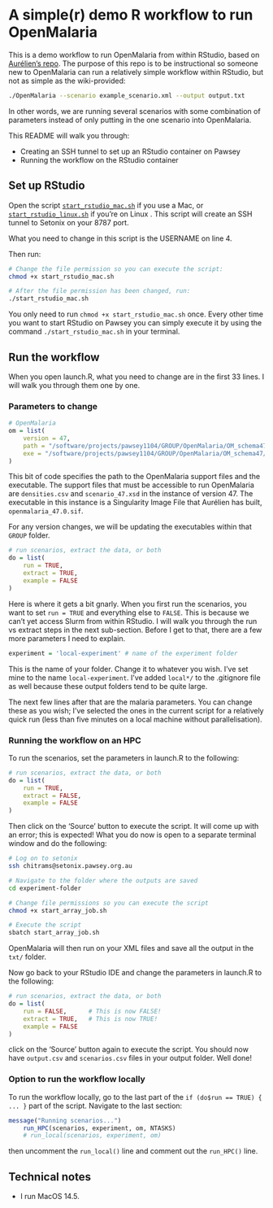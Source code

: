 # A simple(r) demo R workflow to run OpenMalaria


This is a demo workflow to run OpenMalaria from within RStudio, based on
[Aurélien’s repo](https://github.com/acavelan/OpenMalariaRWorkflow). The
purpose of this repo is to be instructional so someone new to
OpenMalaria can run a relatively simple workflow within RStudio, but not
as simple as the wiki-provided:

``` bash
./OpenMalaria --scenario example_scenario.xml --output output.txt
```

In other words, we are running several scenarios with some combination
of parameters instead of only putting in the one scenario into
OpenMalaria.

This README will walk you through:

- Creating an SSH tunnel to set up an RStudio container on Pawsey
- Running the workflow on the RStudio container

## Set up RStudio

Open the script
[`start_rstudio_mac.sh`](https://github.com/chitrams/demo-simple-om/blob/main/start_rstudio_mac.sh)
if you use a Mac, or
[`start_rstudio_linux.sh`](https://github.com/chitrams/demo-simple-om/blob/main/start_rstudio_linux.sh)
if you’re on Linux . This script will create an SSH tunnel to Setonix on
your 8787 port.

What you need to change in this script is the USERNAME on line 4.

Then run:

``` bash
# Change the file permission so you can execute the script:
chmod +x start_rstudio_mac.sh

# After the file permission has been changed, run:
./start_rstudio_mac.sh
```

You only need to run `chmod +x start_rstudio_mac.sh` once. Every other
time you want to start RStudio on Pawsey you can simply execute it by
using the command `./start_rstudio_mac.sh` in your terminal.

## Run the workflow

When you open launch.R, what you need to change are in the first 33
lines. I will walk you through them one by one.

### Parameters to change

``` r
# OpenMalaria
om = list(
    version = 47,
    path = "/software/projects/pawsey1104/GROUP/OpenMalaria/OM_schema47/OpenMalaria_47",
    exe = "/software/projects/pawsey1104/GROUP/OpenMalaria/OM_schema47/OpenMalaria_47/openmalaria_47.0.sif"
)
```

This bit of code specifies the path to the OpenMalaria support files and
the executable. The support files that must be accessible to run
OpenMalaria are `densities.csv` and `scenario_47.xsd` in the instance of
version 47. The executable in this instance is a Singularity Image File
that Aurélien has built, `openmalaria_47.0.sif`.

For any version changes, we will be updating the executables within that
`GROUP` folder.

``` r
# run scenarios, extract the data, or both
do = list(
    run = TRUE, 
    extract = TRUE,
    example = FALSE
)
```

Here is where it gets a bit gnarly. When you first run the scenarios,
you want to set `run = TRUE` and everything else to `FALSE`. This is
because we can’t yet access Slurm from within RStudio. I will walk you
through the run vs extract steps in the next sub-section. Before I get
to that, there are a few more parameters I need to explain.

``` r
experiment = 'local-experiment' # name of the experiment folder
```

This is the name of your folder. Change it to whatever you wish. I’ve
set mine to the name `local-experiment`. I’ve added `local*/` to the
.gitignore file as well because these output folders tend to be quite
large.

The next few lines after that are the malaria parameters. You can change
these as you wish; I’ve selected the ones in the current script for a
relatively quick run (less than five minutes on a local machine without
parallelisation).

### Running the workflow on an HPC

To run the scenarios, set the parameters in launch.R to the following:

``` r
# run scenarios, extract the data, or both
do = list(
    run = TRUE, 
    extract = FALSE,
    example = FALSE
)
```

Then click on the ‘Source’ button to execute the script. It will come up
with an error; this is expected! What you do now is open to a separate
terminal window and do the following:

``` bash
# Log on to setonix
ssh chitrams@setonix.pawsey.org.au

# Navigate to the folder where the outputs are saved
cd experiment-folder

# Change file permissions so you can execute the script
chmod +x start_array_job.sh

# Execute the script
sbatch start_array_job.sh
```

OpenMalaria will then run on your XML files and save all the output in
the `txt/` folder.

Now go back to your RStudio IDE and change the parameters in launch.R to
the following:

``` r
# run scenarios, extract the data, or both
do = list(
    run = FALSE,      # This is now FALSE!
    extract = TRUE,   # This is now TRUE!
    example = FALSE
)
```

click on the ‘Source’ button again to execute the script. You should now
have `output.csv` and `scenarios.csv` files in your output folder. Well
done!

### Option to run the workflow locally

To run the workflow locally, go to the last part of the
`if (do$run == TRUE) { ... }` part of the script. Navigate to the last
section:

``` r
message("Running scenarios...")
    run_HPC(scenarios, experiment, om, NTASKS)
    # run_local(scenarios, experiment, om)
```

then uncomment the `run_local()` line and comment out the `run_HPC()`
line.

## Technical notes

- I run MacOS 14.5.
